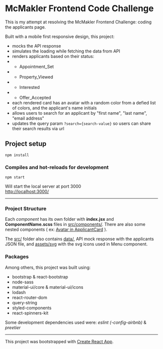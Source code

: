 # McMakler Frontend Code Challenge 

This is my attempt at resolving the McMakler Frontend Challenge: coding the applicants page.

Built with a mobile first responsive design, this project: 
- mocks the API response
- simulates the loading while fetching the data from API
- renders applicants based on their status:
- - Appointment_Set
- - Property_Viewed
- - Interested
- - Offer_Accepted
- each rendered card has an avatar with a random color from a defied list of colors, and the applicant's name initials
- allows users to search for an applicant by "first name", "last name", "email address"
- updates the query param `?search={search-value}` so users can share their search results via url
## Project setup
```
npm install
```

### Compiles and hot-reloads for development
```
npm start
```
Will start the local server at port 3000 \
[http://localhost:3000/](http://localhost:3000/)

------
### Project Structure 

Each *component* has its own folder with **index.jsx** and **ComponentName.scss** files in [src/components/](https://github.com/DariusPirvulescu/react-applicants/tree/master/src/components). 
There are also some nested components ( ex: [Avatar in ApplicantCard](https://github.com/DariusPirvulescu/react-applicants/tree/master/src/components/ApplicantCard) ). 

The [src/](https://github.com/DariusPirvulescu/react-applicants/tree/master/src) folder also contains [data/](https://github.com/DariusPirvulescu/react-applicants/tree/master/src/data), API mock response with the applicants JSON file, and [assets/svg](https://github.com/DariusPirvulescu/react-applicants/tree/master/src/assets/svg) with the svg icons used in Menu component.

### Packages
Among others, this project was built using:
- bootstrap & react-bootstrap
- node-sass
- material-ui/core & material-ui/icons
- lodash
- react-router-dom
- query-string
- styled-components
- react-spinners-kit

Some development dependencies used were: *eslint (-config-airbnb)* & *preetier*

----

This project was bootstrapped with [Create React App](https://github.com/facebook/create-react-app).
